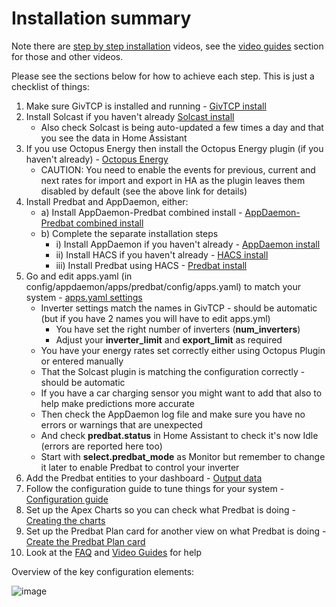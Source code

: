 # Installation summary

Note there are [step by step installation](video-guides.md#basic-installation) videos, see the [video guides](video-guides.md) section for those and other videos.

Please see the sections below for how to achieve each step. This is just a checklist of things:

1. Make sure GivTCP is installed and running - [GivTCP install](install.md#givtcp-install)
2. Install Solcast if you haven't already [Solcast install](install.md#solcast-install)
    - Also check Solcast is being auto-updated a few times a day and that you see the data in Home Assistant
3. If you use Octopus Energy then install the Octopus Energy plugin (if you haven't already)  - [Octopus Energy](install.md#octopus-energy)
    - CAUTION: You need to enable the events for previous, current and next rates for import and export in HA as the plugin leaves them disabled by default (see the above link for details)
4. Install Predbat and AppDaemon, either:
   - a) Install AppDaemon-Predbat combined install - [AppDaemon-Predbat combined install](install.md#appdaemon-predbat-combined-install)
   - b) Complete the separate installation steps
     - i) Install AppDaemon if you haven't already  - [AppDaemon install](install.md#appdaemon-install)
     - ii) Install HACS if you haven't already - [HACS install](install.md#hacs-install)
     - iii) Install Predbat using HACS - [Predbat install](install.md#predbat-install)
5. Go and edit apps.yaml (in config/appdaemon/apps/predbat/config/apps.yaml) to match your system - [apps.yaml settings](config-yml-settings.md)
    - Inverter settings match the names in GivTCP -  should be automatic (but if you have 2 names you will have to edit apps.yml)
        - You have set the right number of inverters (**num_inverters**)
        - Adjust your **inverter_limit** and **export_limit** as required
    - You have your energy rates set correctly either using Octopus Plugin or entered manually
    - That the Solcast plugin is matching the configuration correctly - should be automatic
    - If you have a car charging sensor you might want to add that also to help make predictions more accurate
    - Then check the AppDaemon log file and make sure you have no errors or warnings that are unexpected
    - And check **predbat.status** in Home Assistant to check it's now Idle (errors are reported here too)
    - Start with **select.predbat_mode** as Monitor but remember to change it later to enable Predbat to control your inverter
6. Add the Predbat entities to your dashboard  - [Output data](output-data.md)
7. Follow the configuration guide to tune things for your system  - [Configuration guide](configuration-guide.md)
8. Set up the Apex Charts so you can check what Predbat is doing - [Creating the charts](creating-charts.md)
9. Set up the Predbat Plan card for another view on what Predbat is doing - [Create the Predbat Plan card](predbat-plan-card.md)
10. Look at the [FAQ](faq.md) and [Video Guides](video-guides.md) for help

Overview of the key configuration elements:

![image](https://github.com/springfall2008/batpred/assets/48591903/7c9350e0-2b6d-49aa-8f61-93d0547ae6d0)
